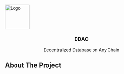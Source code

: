 <br />
  <img src="images/logo.png" alt="Logo" width="80" height="80">

  <h3 align="center">DDAC</h3>

  <p align="center">
    Decentralized Database on Any Chain
</div>

## About The Project